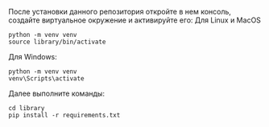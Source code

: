 После установки данного репозитория откройте в нем консоль, создайте виртуальное окружение и активируйте его:
Для Linux и MacOS
```
python -m venv venv
source library/bin/activate
```
Для Windows:
```
python -m venv venv
venv\Scripts\activate
```
Далее выполните команды:
```
cd library
pip install -r requirements.txt
```

